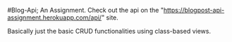 #Blog-Api; An Assignment.
Check out the api on the "https://blogpost-api-assignment.herokuapp.com/api/" site.

Basically just the basic CRUD functionalities using class-based views. 
